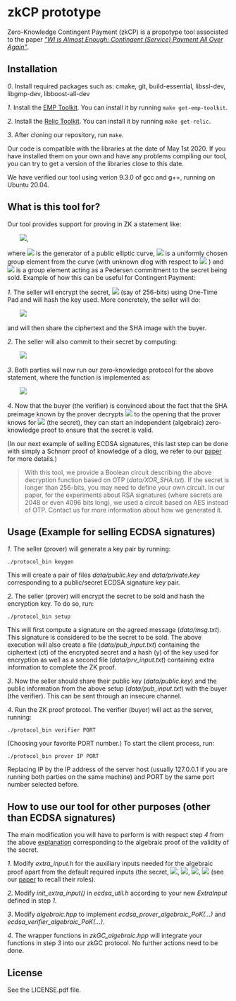 # zkCP prototype

Zero-Knowledge Contingent Payment (zkCP) is a propotype tool associated to the paper
[*"WI is Almost Enough: Contingent (Service) Payment All Over Again"*](https://dl.acm.org/doi/10.1145/3372297.3417888).


## Installation

*0*. Install required packages such as:
    cmake, git, build-essential, libssl-dev, libgmp-dev, libboost-all-dev

*1*. Install the [EMP Toolkit](https://github.com/emp-toolkit/emp-readme).
     You can install it by running `make get-emp-toolkit`.

*2*. Install the [Relic Toolkit](https://github.com/relic-toolkit).
     You can install it by running `make get-relic`.

*3*. After cloning our repository, run `make`.

Our code is compatible with the libraries at the date of May 1st 2020.
If you have installed them on your own and have any problems compiling our tool,
you can try to get a version of the libraries close to this date.

We have verified our tool using verion 9.3.0 of gcc and g++, running on Ubuntu 20.04.


## What is this tool for?

Our tool provides support for proving in ZK a statement like:

<!-- Equation computed with https://jsfiddle.net/8ndx694g -->
<!-- \text{PoK}\{(x,t):\mathit{com}=f(x)\,A+t\,P\} -->
&nbsp;&nbsp;&nbsp;&nbsp;&nbsp;&nbsp;
<img src="https://render.githubusercontent.com/render/math?math=%5Ctext%7BPoK%7D%5C%7B(x%2Ct)%3A%5Ctext%7Bcom%7D%3Df(x)%5C%2CA%2Bt%5C%2CP%5C%7D">,

where
<img src="https://render.githubusercontent.com/render/math?math=P">
is the generator of a public elliptic curve,
<img src="https://render.githubusercontent.com/render/math?math=A">
is a uniformly chosen group element from the curve (with unknown dlog with respect to
<img src="https://render.githubusercontent.com/render/math?math=P">
) and
<img src="https://render.githubusercontent.com/render/math?math=%5Ctext%7Bcom%7D">
is a group element acting as a Pedersen commitment to the secret being sold.
Example of how this can be useful for Contingent Payment:

*1*. The seller will encrypt the secret,
<img src="https://render.githubusercontent.com/render/math?math=s">
(say of 256-bits) using One-Time Pad and will
hash the key used. More concretely, the seller will do:

<!-- k_1 \leftarrow \{0,1\}^{256},\: k_2 \leftarrow \{0,1\}^{128};\: c \coloneqq s \oplus k_1\;\:\: y \coloneqq \text{SHA2}(k_1 \parallel k_2) -->
&nbsp;&nbsp;&nbsp;&nbsp;&nbsp;&nbsp;
<img src="https://render.githubusercontent.com/render/math?math=k_1%20%5Cleftarrow%20%5C%7B0%2C1%5C%7D%5E%7B256%7D%2C%5C%3A%20k_2%20%5Cleftarrow%20%5C%7B0%2C1%5C%7D%5E%7B128%7D%3B%5C%3A%20c%20%5Ccoloneqq%20s%20%5Coplus%20k_1%5C%3B%5C%3A%5C%3A%20y%20%5Ccoloneqq%20%5Ctext%7BSHA2%7D(k_1%20%5Cparallel%20k_2)">

and will then share the ciphertext and the SHA image with the buyer.

*2*. The seller will also commit to their secret by computing:

&nbsp;&nbsp;&nbsp;&nbsp;&nbsp;&nbsp;
<img src="https://render.githubusercontent.com/render/math?math=%5Ctext%7Bcom%7D%20%3D%20s%5C%2CA%20%2B%20t%5C%2CP%20%5C%3A%5Ctext%7Bfor%7D%5C%3A%20t%20%5Cleftarrow%20%5Cmathbb%7BZ%7D_p%20%5C%3A%5C%3A%5C%3A%5C%3A%5C%3A%5Ctext%7B(here%2C%20%7D%5C%3Ap%5C%3A%5Ctext%7Bis%20the%20order%20of%20the%20EC%20group).%7D">

*3*. Both parties will now run our zero-knowledge protocol for the above statement, where the function is
implemented as:

&nbsp;&nbsp;&nbsp;&nbsp;&nbsp;&nbsp;
<img src="https://render.githubusercontent.com/render/math?math=f_%7B(c%2C%5C!y)%7D(k_1%2Ck_2)%20%5Ccoloneqq%20c%20%5Coplus%20k_1%20%5C%3A%5Ctext%7Bif%7D%5C%3A%20y%20%3D%20%5Ctext%7BSHA2%7D(k_1%20%5Cparallel%20k_2)%20%5C%3A%5Ctext%7Bor%7D%5C%3A%20%5Cbot%20%5C%3A%5Ctext%7Botherwise%7D.">

*4*. Now that the buyer (the verifier) is convinced about the fact that the SHA preimage known
by the prover decrypts
<img src="https://render.githubusercontent.com/render/math?math=c">
to the opening that the prover knows for
<img src="https://render.githubusercontent.com/render/math?math=%5Ctext%7Bcom%7D">
(the secret), they can start an independent (algebraic) zero-knowledge proof to ensure that
the secret is valid.

(In our next example of selling ECDSA signatures, this last step can be done with simply
a Schnorr proof of knowledge of a dlog, we refer to our
[paper](https://dl.acm.org/doi/10.1145/3372297.3417888) for more details.)

> With this tool, we provide a Boolean circuit describing the above decryption function based on OTP
(*data/XOR_SHA.txt*). If the secret is longer than 256-bits, you may need to define your
own circuit. In our paper, for the experiments about RSA signatures (where secrets are 2048
or even 4096 bits long), we used a circuit
based on AES instead of OTP. Contact us for more information about how we generated it.

## Usage (Example for selling ECDSA signatures)

*1*. The seller (prover) will generate a key pair by running:

```
./protocol_bin keygen
```

This will create a pair of files *data/public.key* and *data/private.key* corresponding
to a public/secret ECDSA signature key pair.

*2*. The seller (prover) will encrypt the secret to be sold and
hash the encryption key. To do so, run:

```
./protocol_bin setup
```

This will first compute a signature on the agreed message (*data/msg.txt*). This signature
is considered to be the secret to be sold.
The above execution will also create a file (*data/pub_input.txt*) containing the ciphertext (ct)
of the encrypted secret and a hash (y) of the key used for encryption as well as a second
file (*data/prv_input.txt*) containing extra information to complete the ZK proof.

*3*. Now the seller should share their public key (*data/public.key*) and
the public information from the above setup (*data/pub_input.txt*) with the
buyer (the verifier). This can be sent through an insecure channel.

*4*. Run the ZK proof protocol. The verifier (buyer) will act as the server, running:

```
./protocol_bin verifier PORT
```

(Choosing your favorite PORT number.)
To start the client process, run:

```
./protocol_bin prover IP PORT
```

Replacing IP by the IP address of the server host (usually 127.0.0.1 if you are running
both parties on the same machine) and PORT by the same port number selected before.


## How to use our tool for other purposes (other than ECDSA signatures)

The main modification you will have to perform is with respect step *4* from the above
[explanation](#what-is-this-tool-for) corresponding to the algebraic proof of the validity of
the secret.

*1*. Modify *extra_input.h* for the auxiliary inputs needed for the algebraic proof
apart from the default required inputs (the secret,
<img src="https://render.githubusercontent.com/render/math?math=t">,
<img src="https://render.githubusercontent.com/render/math?math=a">,
<img src="https://render.githubusercontent.com/render/math?math=A">,
<img src="https://render.githubusercontent.com/render/math?math=B^*">
(see our [paper](https://dl.acm.org/doi/10.1145/3372297.3417888) to recall their roles).

*2*. Modify *init_extra_input()* in *ecdsa_util.h* according to your new *ExtraInput*
defined in step *1*.

*3*. Modify *algebraic.hpp* to implement *ecdsa_prover_algebraic_PoK(...)* and
*ecdsa_verifier_algebraic_PoK(...)*.

*4*. The wrapper functions in *zkGC_algebraic.hpp* will integrate your functions in step *3*
into our  zkGC protocol. No further actions need to be done.


## License

See the LICENSE.pdf file.